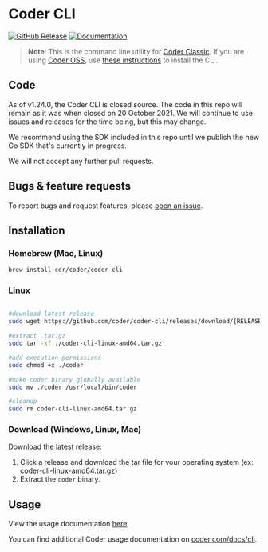 # Coder CLI

[![GitHub Release](https://img.shields.io/github/v/release/cdr/coder-cli?color=6b9ded&include_prerelease=false)](https://github.com/cdr/coder-cli/releases)
[![Documentation](https://godoc.org/cdr.dev/coder-cli?status.svg)](https://pkg.go.dev/cdr.dev/coder-cli/coder-sdk)

> **Note**: This is the command line utility for [Coder Classic](https://coder.com/docs/coder).
> If you are using [Coder OSS](https://coder.com/docs/coder-oss/latest), use [these instructions](https://coder.com/docs/coder-oss/latest/install)
> to install the CLI.

## Code

As of v1.24.0, the Coder CLI is closed source. The code in this repo will remain
as it was when closed on 20 October 2021. We will continue to use issues and
releases for the time being, but this may change.

We recommend using the SDK included in this repo until we publish the new Go SDK
that's currently in progress.

We will not accept any further pull requests.

## Bugs & feature requests

To report bugs and request features, please [open an issue](https://github.com/cdr/coder-cli/issues/new).

## Installation

### Homebrew (Mac, Linux)

```sh
brew install cdr/coder/coder-cli
```

### Linux
```sh

#download latest release
sudo wget https://github.com/coder/coder-cli/releases/download/{RELEASE-VERSION}/coder-cli-linux-amd64.tar.gz

#extract .tar.gz
sudo tar -xf ./coder-cli-linux-amd64.tar.gz

#add execution permissions
sudo chmod +x ./coder

#make coder binary globally available
sudo mv ./coder /usr/local/bin/coder

#cleanup
sudo rm coder-cli-linux-amd64.tar.gz
```

### Download (Windows, Linux, Mac)

Download the latest [release](https://github.com/cdr/coder-cli/releases):

1. Click a release and download the tar file for your operating system (ex: coder-cli-linux-amd64.tar.gz)
2. Extract the `coder` binary.

## Usage

View the usage documentation [here](./docs/coder.md).

You can find additional Coder usage documentation on [coder.com/docs/cli](https://coder.com/docs/cli).

